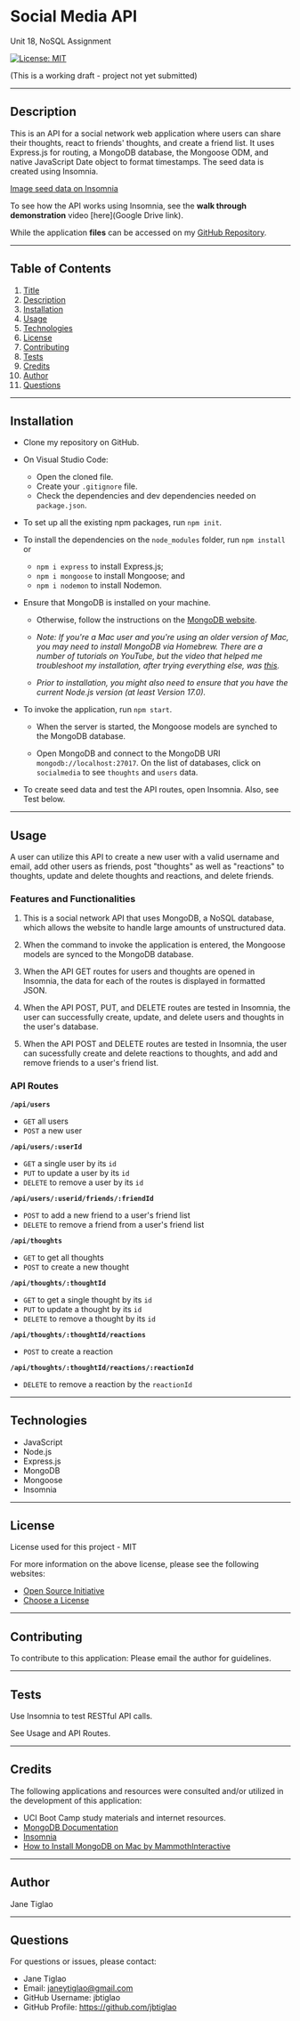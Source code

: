 # Social Media API

Unit 18, NoSQL Assignment 

[![License: MIT](https://img.shields.io/badge/License-MIT-yellow.svg)](https://opensource.org/licenses/MIT)


(This is a working draft - project not yet submitted)


  ---
  ## Description

This is an API for a social network web application where users can share their thoughts, react to friends' thoughts, and create a friend list. It uses Express.js for routing, a MongoDB database, the Mongoose ODM, and native JavaScript Date object to format timestamps. The seed data is created using Insomnia.  

[Image seed data on Insomnia](Image)

To see how the API works using Insomnia, see the **walk through demonstration** video [here](Google Drive link).

While the application **files** can be accessed on my [GitHub Repository](https://github.com/jbtiglao/social-media-API).

  ---
  ## Table of Contents
  1. [Title](#title)
  2. [Description](#description)
  3. [Installation](#installation)
  4. [Usage](#usage)
  5. [Technologies](#technologies)
  6. [License](#license)
  7. [Contributing](#contributing)
  8. [Tests](#tests)
  9. [Credits](#credits)
  10. [Author](#author)
  11. [Questions](#questions)
  
  ---
  ## Installation
  * Clone my repository on GitHub.

  * On Visual Studio Code:
      * Open the cloned file. 
      * Create your  `.gitignore` file.
      * Check the dependencies and dev dependencies needed on `package.json`. 
  
  * To set up all the existing npm packages, run `npm init`.

  * To install the dependencies on the `node_modules` folder, run `npm install` or

      * `npm i express` to install Express.js;
      * `npm i mongoose` to install Mongoose; and 
      * `npm i nodemon` to install Nodemon.

  * Ensure that MongoDB is installed on your machine. 
      * Otherwise, follow the instructions on the [MongoDB website](https://www.mongodb.com/docs/manual/installation/).
      
      * *Note: If you're a Mac user and you're using an older version of Mac, you may need to install MongoDB via Homebrew. There are a number of tutorials on YouTube, but the video that helped me troubleshoot my installation, after trying everything else, was [this](https://www.youtube.com/watch?v=4crXgQZG4W8&t=40s).* 

      * *Prior to installation, you might also need to ensure that you have the current Node.js version (at least Version 17.0).*

  * To invoke the application, run `npm start`.

      * When the server is started, the Mongoose models are synched to the MongoDB database.
      
      * Open MongoDB and connect to the MongoDB URI `mongodb://localhost:27017`. On the list of databases, click on `socialmedia` to see `thoughts` and `users` data. 

  * To create seed data and test the API routes, open Insomnia. Also, see Test below.
  ---
  ## Usage
A user can utilize this API to create a new user with a valid username and email, add other users as friends, post "thoughts" as well as "reactions" to thoughts, update and delete thoughts and reactions, and delete friends.
  ### Features and Functionalities

  1. This is a social network API that uses MongoDB, a NoSQL database, which allows the website to handle large amounts of unstructured data.

  2. When the command to invoke the application is entered, the Mongoose models are synced to the MongoDB database.

  3. When the API GET routes for users and thoughts are opened in Insomnia, the data for each of the routes is displayed in formatted JSON.

  4. When the API POST, PUT, and DELETE routes are tested in Insomnia, the user can successfully create, update, and delete users and thoughts in the user's database.

  5. When the API POST and DELETE routes are tested in Insomnia, the user can sucessfully create and delete reactions to thoughts, and add and remove friends to a user's friend list.

### API Routes
 **`/api/users`**
  * `GET` all users
  * `POST` a new user

  **`/api/users/:userId`**
  * `GET` a single user by its `id`
  * `PUT` to update a user by its `id`
  * `DELETE` to remove a user by its `id`

  **`/api/users/:userid/friends/:friendId`**
  * `POST` to add a new friend to a user's friend list
  * `DELETE` to remove a friend from a user's friend list

  **`/api/thoughts`**
  * `GET` to get all thoughts
  * `POST` to create a new thought

  **`/api/thoughts/:thoughtId`**
  * `GET` to get a single thought by its `id`
  * `PUT` to update a thought by its `id`
  * `DELETE` to remove a thought by its `id`

  **`/api/thoughts/:thoughtId/reactions`**
  * `POST` to create a reaction

  **`/api/thoughts/:thoughtId/reactions/:reactionId`**
  * `DELETE` to remove a reaction by the `reactionId`



--- 
 ## Technologies
  * JavaScript
  * Node.js
  * Express.js
  * MongoDB
  * Mongoose
  * Insomnia

  ---
  ## License
  License used for this project - MIT
  
  For more information on the above license, please see the following websites:  
  - [Open Source Initiative](https://opensource.org/licenses)
  - [Choose a License](https://choosealicense.com/)

  ---
  ## Contributing
  To contribute to this application: 
  Please email the author for guidelines.

  ---
  ## Tests
  Use Insomnia to test RESTful API calls.

  See Usage and API Routes.
  

  ---
  ## Credits
  The following applications and resources were consulted and/or utilized in the development of this application:
  
  * UCI Boot Camp study materials and internet resources.
  * [MongoDB Documentation](https://www.mongodb.com/docs/manual/reference/connection-string/)
  * [Insomnia](https://insomnia.rest/)
  * [How to Install MongoDB on Mac by MammothInteractive](https://www.youtube.com/watch?v=4crXgQZG4W8&t=40s)

  ---
  ## Author
  Jane Tiglao

  ---
  ## Questions
  For questions or issues, please contact: 
  - Jane Tiglao 
  - Email: janeytiglao@gmail.com
  - GitHub Username: jbtiglao
  - GitHub Profile: https://github.com/jbtiglao


